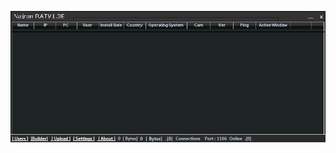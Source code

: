 ![Screenshot](https://raw.githubusercontent.com/Cryakl/Ultimate-RAT-Collection/refs/heads/main/NjRat/NajranRat/Screenshot.png)
